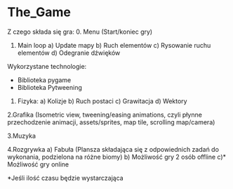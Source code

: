 # The_Game

Z czego składa się gra:
0. Menu (Start/koniec gry)
1. Main loop
   a) Update mapy
   b) Ruch elementów
   c) Rysowanie ruchu elementów
   d) Odegranie dźwięków


Wykorzystane technologie:
- Biblioteka pygame
- Biblioteka Pytweening


1. Fizyka:
a) Kolizje
b) Ruch postaci
c) Grawitacja
d) Wektory  

2.Grafika (Isometric view, tweening/easing animations, czyli płynne przechodzenie animacji, assets/sprites, map tile, scrolling map/camera)

3.Muzyka

4.Rozgrywka
 a) Fabuła (Plansza składająca się z odpowiednich zadań do wykonania, podzielona na różne biomy)
 b) Możliwość gry 2 osób offline
 c)* Możliwość gry online
 
 *Jeśli ilość czasu będzie wystarczająca
